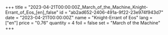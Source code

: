 +++
title = "2023-04-21T00:00:00Z_March_of_the_Machine_Knight-Errant_of_Eos_[en]_false"
id = "ab2ad652-2406-491a-9f22-23e974f943d7"
date = "2023-04-21T00:00:00Z"
name = "Knight-Errant of Eos"
lang = ["en"]
price = "0.76"
quantity = 4
foil = false
set = "March of the Machine"
+++
